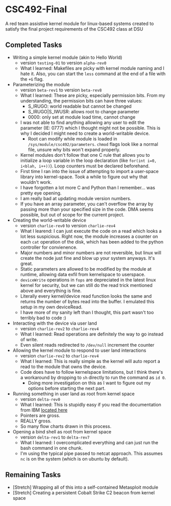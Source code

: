 # CSC492-Final
A red team assistive kernel module for linux-based systems created to satisfy the final project requirements of the CSC492 class at DSU

## Completed Tasks

* Writing a simple kernel module (akin to Hello World)
    * version `testing-01` to version `alpha-rev0`
    * What I learned: Makefiles are picky with kernel module naming and I hate it. Also, you can start the `less` command at the end of a file with the `+G` flag.
* Parameterizing the module
    * version `beta-rev1` to version `beta-rev8`
    * What I learned: These are picky, especially permission bits. From my understanding, the permission bits can have three values:
        * S_IRUGO: world readable but cannot be changed
        * S_IRUGO|S_IWUSR: allows root to change parameter
        * 0000: only set at module load time, cannot change
    * I was not able to find anything allowing any user to edit the parameter (IE: 0777) which I thought might not be possible. This is why I decided I might need to create a world-writable device.
        * Root can modify while module is loaded in `/sys/module/csc492/parameters`. `chmod` flags look like a normal file, unsure why bits won't expand properly.
    * Kernel modules don't follow that one C rule that allows you to initialize a loop variable in the loop declaration (like `for(int i=0, i<blah, i++))`). Loop counters must be declared beforehand.
    * First time I ran into the issue of attempting to import a user-space library into kernel-space. Took a while to figure out why that wouldn't work.
    * I have forgotten a lot more C and Python than I remember... was pretty eye opening.
    * I am really bad at updating module version numbers.
    * If you have an array parameter, you can't overflow the array by passing more than your specified size in the code. DMA seems possible, but out of scope for the current project.
* Creating the world-writable device
    * version `charlie-rev0` to version `charlie-rev4`
    * What I learend: I can just execute the code on a read which looks a lot less suspicious. Right now, the module increases a counter on each `cat` operation of the disk, which has been added to the python controller for convienence.
    * Major numbers and minor numbers are not reversible, but linux will create the node just fine and blow up your system anyways. It's great.
    * Static parameters are allowed to be modified by the module at runtime, allowing data exfil from kernelspace to userspace.
    * `deviceWrite` operations in `fops` are depreciated in the latest linux kernel for security, but we can still do the read trick mentioned above and everything is fine.
    * Literally every kernel/device read function looks the same and returns the number of bytes read into the buffer. I emulated this setup in my own deviceRead.
    * I have more of my sanity left than I thought, this part wasn't too terribly bad to code :)
* Interacting with the device via user land
    * version `charlie-rev2` to `charlie-rev4`
    * What I learned: Read operations are definitely the way to go instead of write.
    * Even silent reads redirected to `/dev/null` increment the counter
* Allowing the kernel module to respond to user land interactions
    * version `charlie-rev2` to `charlie-rev4`
    * What I learned: This is really simple as the kernel will auto report a read to the module that owns the device.
    * Code does have to follow kernelspace limitations, but I think there's a workaround by dropping to `sh` directly to run the command as `id 0`.
        * Doing more investigation on this as I want to figure out my options before starting the next part.
* Running something in user land as root from kernel space
    * version `delta-rev0`
    * What I learned: This is stupidly easy if you read the documentation from IBM [located here](https://developer.ibm.com/technologies/linux/articles/l-user-space-apps/)
    * Pointers are gross.
    * REALLY gross.
    * So many flow charts drawn in this process. 
* Opening a bind shell as root from kernel space
    * version `delta-rev1` to `delta-rev7`
    * What I learned: I overcomplicated everything and can just run the bash command in one chunk.
    * I'm using the typical pipe passed to netcat approach. This assumes `nc` is on the system (which is on ubuntu by default).

## Remaining Tasks

* [Stretch] Wrapping all of this into a self-contained Metasploit module
* [Stretch] Creating a persistent Cobalt Strike C2 beacon from kernel space
